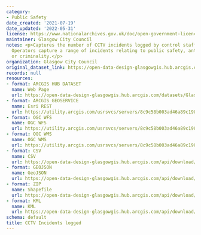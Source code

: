 ```yaml
---
category:
- Public Safety
date_created: '2021-07-19'
date_updated: '2022-05-31'
license: https://www.nationalarchives.gov.uk/doc/open-government-licence/version/3/
maintainer: Glasgow City Council
notes: <p>Captures the number of CCTV incidents logged by control staff for Glasgow.
  Operators capture a range of incidents relating to public safety, anti social behaviour
  or criminality.</p>
organization: Glasgow City Council
original_dataset_link: https://open-data-design-glasgowgis.hub.arcgis.com/datasets/GlasgowGIS::cctv-incidents-logged-1
records: null
resources:
- format: ARCGIS HUB DATASET
  name: Web Page
  url: https://open-data-design-glasgowgis.hub.arcgis.com/datasets/GlasgowGIS::cctv-incidents-logged-1
- format: ARCGIS GEOSERVICE
  name: Esri REST
  url: https://utility.arcgis.com/usrsvcs/servers/8c9c58b003ad46a89c1984a4a6517a21/rest/services/OPEN_DATA/CCTV_Incidents_logged/MapServer/0
- format: OGC WFS
  name: OGC WFS
  url: https://utility.arcgis.com/usrsvcs/servers/8c9c58b003ad46a89c1984a4a6517a21/services/OPEN_DATA/CCTV_Incidents_logged/MapServer/WFSServer?request=GetCapabilities&service=WFS
- format: OGC WMS
  name: OGC WMS
  url: https://utility.arcgis.com/usrsvcs/servers/8c9c58b003ad46a89c1984a4a6517a21/services/OPEN_DATA/CCTV_Incidents_logged/MapServer/WMSServer?request=GetCapabilities&service=WMS
- format: CSV
  name: CSV
  url: https://open-data-design-glasgowgis.hub.arcgis.com/api/download/v1/items/8c9c58b003ad46a89c1984a4a6517a21/csv?layers=0
- format: GEOJSON
  name: GeoJSON
  url: https://open-data-design-glasgowgis.hub.arcgis.com/api/download/v1/items/8c9c58b003ad46a89c1984a4a6517a21/geojson?layers=0
- format: ZIP
  name: Shapefile
  url: https://open-data-design-glasgowgis.hub.arcgis.com/api/download/v1/items/8c9c58b003ad46a89c1984a4a6517a21/shapefile?layers=0
- format: KML
  name: KML
  url: https://open-data-design-glasgowgis.hub.arcgis.com/api/download/v1/items/8c9c58b003ad46a89c1984a4a6517a21/kml?layers=0
schema: default
title: CCTV Incidents logged
---
```

